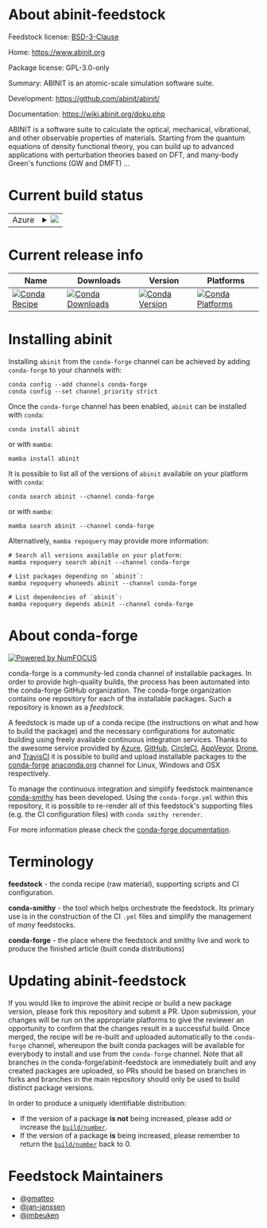 About abinit-feedstock
======================

Feedstock license: [BSD-3-Clause](https://github.com/conda-forge/abinit-feedstock/blob/main/LICENSE.txt)

Home: https://www.abinit.org

Package license: GPL-3.0-only

Summary: ABINIT is an atomic-scale simulation software suite.

Development: https://github.com/abinit/abinit/

Documentation: https://wiki.abinit.org/doku.php

ABINIT is a software suite to calculate the optical, mechanical,
vibrational, and other observable properties of materials. Starting
from the quantum equations of density functional theory, you can
build up to advanced applications with perturbation theories based on
DFT, and many-body Green's functions (GW and DMFT) ...


Current build status
====================


<table>
    
  <tr>
    <td>Azure</td>
    <td>
      <details>
        <summary>
          <a href="https://dev.azure.com/conda-forge/feedstock-builds/_build/latest?definitionId=9814&branchName=main">
            <img src="https://dev.azure.com/conda-forge/feedstock-builds/_apis/build/status/abinit-feedstock?branchName=main">
          </a>
        </summary>
        <table>
          <thead><tr><th>Variant</th><th>Status</th></tr></thead>
          <tbody><tr>
              <td>linux_64</td>
              <td>
                <a href="https://dev.azure.com/conda-forge/feedstock-builds/_build/latest?definitionId=9814&branchName=main">
                  <img src="https://dev.azure.com/conda-forge/feedstock-builds/_apis/build/status/abinit-feedstock?branchName=main&jobName=linux&configuration=linux%20linux_64_" alt="variant">
                </a>
              </td>
            </tr><tr>
              <td>osx_64</td>
              <td>
                <a href="https://dev.azure.com/conda-forge/feedstock-builds/_build/latest?definitionId=9814&branchName=main">
                  <img src="https://dev.azure.com/conda-forge/feedstock-builds/_apis/build/status/abinit-feedstock?branchName=main&jobName=osx&configuration=osx%20osx_64_" alt="variant">
                </a>
              </td>
            </tr><tr>
              <td>osx_arm64</td>
              <td>
                <a href="https://dev.azure.com/conda-forge/feedstock-builds/_build/latest?definitionId=9814&branchName=main">
                  <img src="https://dev.azure.com/conda-forge/feedstock-builds/_apis/build/status/abinit-feedstock?branchName=main&jobName=osx&configuration=osx%20osx_arm64_" alt="variant">
                </a>
              </td>
            </tr>
          </tbody>
        </table>
      </details>
    </td>
  </tr>
</table>

Current release info
====================

| Name | Downloads | Version | Platforms |
| --- | --- | --- | --- |
| [![Conda Recipe](https://img.shields.io/badge/recipe-abinit-green.svg)](https://anaconda.org/conda-forge/abinit) | [![Conda Downloads](https://img.shields.io/conda/dn/conda-forge/abinit.svg)](https://anaconda.org/conda-forge/abinit) | [![Conda Version](https://img.shields.io/conda/vn/conda-forge/abinit.svg)](https://anaconda.org/conda-forge/abinit) | [![Conda Platforms](https://img.shields.io/conda/pn/conda-forge/abinit.svg)](https://anaconda.org/conda-forge/abinit) |

Installing abinit
=================

Installing `abinit` from the `conda-forge` channel can be achieved by adding `conda-forge` to your channels with:

```
conda config --add channels conda-forge
conda config --set channel_priority strict
```

Once the `conda-forge` channel has been enabled, `abinit` can be installed with `conda`:

```
conda install abinit
```

or with `mamba`:

```
mamba install abinit
```

It is possible to list all of the versions of `abinit` available on your platform with `conda`:

```
conda search abinit --channel conda-forge
```

or with `mamba`:

```
mamba search abinit --channel conda-forge
```

Alternatively, `mamba repoquery` may provide more information:

```
# Search all versions available on your platform:
mamba repoquery search abinit --channel conda-forge

# List packages depending on `abinit`:
mamba repoquery whoneeds abinit --channel conda-forge

# List dependencies of `abinit`:
mamba repoquery depends abinit --channel conda-forge
```


About conda-forge
=================

[![Powered by
NumFOCUS](https://img.shields.io/badge/powered%20by-NumFOCUS-orange.svg?style=flat&colorA=E1523D&colorB=007D8A)](https://numfocus.org)

conda-forge is a community-led conda channel of installable packages.
In order to provide high-quality builds, the process has been automated into the
conda-forge GitHub organization. The conda-forge organization contains one repository
for each of the installable packages. Such a repository is known as a *feedstock*.

A feedstock is made up of a conda recipe (the instructions on what and how to build
the package) and the necessary configurations for automatic building using freely
available continuous integration services. Thanks to the awesome service provided by
[Azure](https://azure.microsoft.com/en-us/services/devops/), [GitHub](https://github.com/),
[CircleCI](https://circleci.com/), [AppVeyor](https://www.appveyor.com/),
[Drone](https://cloud.drone.io/welcome), and [TravisCI](https://travis-ci.com/)
it is possible to build and upload installable packages to the
[conda-forge](https://anaconda.org/conda-forge) [anaconda.org](https://anaconda.org/)
channel for Linux, Windows and OSX respectively.

To manage the continuous integration and simplify feedstock maintenance
[conda-smithy](https://github.com/conda-forge/conda-smithy) has been developed.
Using the ``conda-forge.yml`` within this repository, it is possible to re-render all of
this feedstock's supporting files (e.g. the CI configuration files) with ``conda smithy rerender``.

For more information please check the [conda-forge documentation](https://conda-forge.org/docs/).

Terminology
===========

**feedstock** - the conda recipe (raw material), supporting scripts and CI configuration.

**conda-smithy** - the tool which helps orchestrate the feedstock.
                   Its primary use is in the construction of the CI ``.yml`` files
                   and simplify the management of *many* feedstocks.

**conda-forge** - the place where the feedstock and smithy live and work to
                  produce the finished article (built conda distributions)


Updating abinit-feedstock
=========================

If you would like to improve the abinit recipe or build a new
package version, please fork this repository and submit a PR. Upon submission,
your changes will be run on the appropriate platforms to give the reviewer an
opportunity to confirm that the changes result in a successful build. Once
merged, the recipe will be re-built and uploaded automatically to the
`conda-forge` channel, whereupon the built conda packages will be available for
everybody to install and use from the `conda-forge` channel.
Note that all branches in the conda-forge/abinit-feedstock are
immediately built and any created packages are uploaded, so PRs should be based
on branches in forks and branches in the main repository should only be used to
build distinct package versions.

In order to produce a uniquely identifiable distribution:
 * If the version of a package **is not** being increased, please add or increase
   the [``build/number``](https://docs.conda.io/projects/conda-build/en/latest/resources/define-metadata.html#build-number-and-string).
 * If the version of a package **is** being increased, please remember to return
   the [``build/number``](https://docs.conda.io/projects/conda-build/en/latest/resources/define-metadata.html#build-number-and-string)
   back to 0.

Feedstock Maintainers
=====================

* [@gmatteo](https://github.com/gmatteo/)
* [@jan-janssen](https://github.com/jan-janssen/)
* [@jmbeuken](https://github.com/jmbeuken/)

